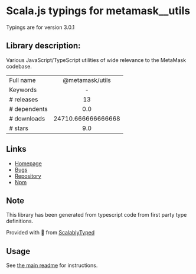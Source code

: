 
# Scala.js typings for metamask__utils

Typings are for version 3.0.1

## Library description:
Various JavaScript/TypeScript utilities of wide relevance to the MetaMask codebase.

|                    |                 |
| ------------------ | :-------------: |
| Full name          | @metamask/utils |
| Keywords           | - |
| # releases         | 13 |
| # dependents       | 0.0 |
| # downloads        | 24710.666666666668 |
| # stars            | 9.0 |

## Links
- [Homepage](https://github.com/MetaMask/utils#readme)
- [Bugs](https://github.com/MetaMask/utils/issues)
- [Repository](https://github.com/MetaMask/utils)
- [Npm](https://www.npmjs.com/package/%40metamask%2Futils)
    


## Note
This library has been generated from typescript code from first party type definitions.

Provided with :purple_heart: from [ScalablyTyped](https://github.com/oyvindberg/ScalablyTyped)

## Usage
See [the main readme](../../readme.md) for instructions.


